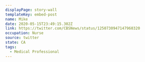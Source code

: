 ```yaml
---
displayPage: story-wall
templateKey: embed-post
name: Mike
date: 2020-05-15T23:49:15.302Z
link: https://twitter.com/CBSNews/status/1250730947147960320
occupation: Nurse
source: twitter
state: CA
tags:
  - Medical Professional
---
```

